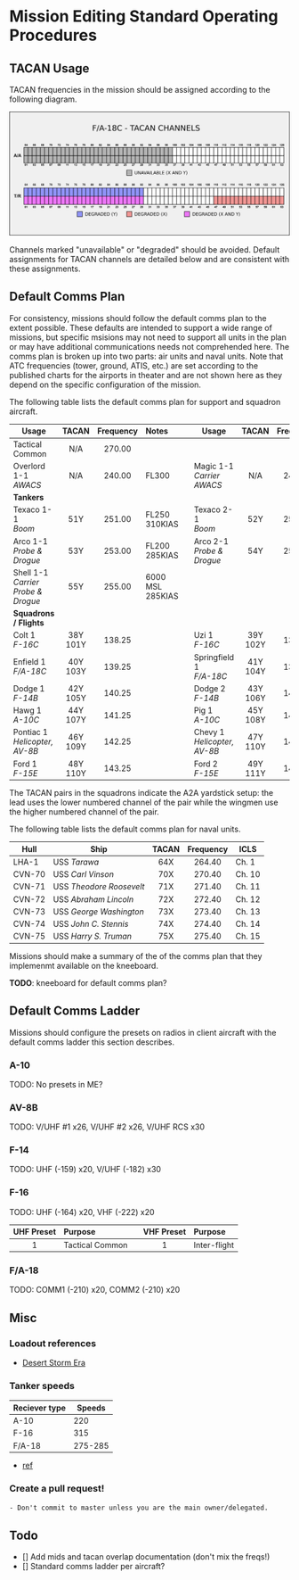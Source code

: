# Mission Editing Standard Operating Procedures

## TACAN Usage

TACAN frequencies in the mission should be assigned according to the following diagram.

![](images/TACAN_usage.png)

Channels marked "unavailable" or "degraded" should be avoided. Default assignments for
TACAN channels are detailed below and are consistent with these assignments.

## Default Comms Plan

For consistency, missions should follow the default comms plan to the extent possible. These
defaults are intended to support a wide range of missions, but specific msisions may not need
to support all units in the plan or may have additional communications needs not comprehended
here. The comms plan is broken up into two parts: air units and naval units. Note that ATC
frequencies (tower, ground, ATIS, etc.) are set according to the published charts for the
airports in theater and are not shown here as they depend on the specific configuration of
the mission.

The following table lists the default comms plan for support and squadron aircraft.

|Usage|TACAN|Frequency|Notes|   |Usage|TACAN|Frequency|Notes|
|---|:---:|:---:|:---|---|---|:---:|:---:|---|
|Tactical Common|N/A|270.00|
|Overlord 1-1<br>*AWACS*|N/A|240.00|FL300| |Magic 1-1<br>*Carrier AWACS*|N/A|241.00|FL280
|**Tankers**|
|Texaco 1-1<br>*Boom*|51Y|251.00|FL250<br>310KIAS|    |Texaco 2-1<br>*Boom*|52Y|252.00|FL150<br>200KIAS
|Arco 1-1<br>*Probe & Drogue*|53Y|253.00|FL200<br>285KIAS|    |Arco 2-1<br>*Probe & Drogue*|54Y|254.00|FL210<br>285KIAS|
|Shell 1-1<br>*Carrier Probe & Drogue*|55Y|255.00|6000 MSL<br>285KIAS|
|**Squadrons / Flights**|
|Colt 1<br>*F-16C*|38Y<br>101Y|138.25||    |Uzi 1<br>*F-16C*|39Y<br>102Y|138.75||
|Enfield 1<br>*F/A-18C*|40Y<br>103Y|139.25||    |Springfield 1<br>*F/A-18C*|41Y<br>104Y|139.75||
|Dodge 1<br>*F-14B*|42Y<br>105Y|140.25||    |Dodge 2<br>*F-14B*|43Y<br>106Y|140.75||
|Hawg 1<br>*A-10C*|44Y<br>107Y|141.25||    |Pig 1<br>*A-10C*|45Y<br>108Y|141.75||
|Pontiac 1<br>*Helicopter, AV-8B*|46Y<br>109Y|142.25||    |Chevy 1<br>*Helicopter, AV-8B*|47Y<br>110Y|142.75||
|Ford 1<br>*F-15E*|48Y<br>110Y|143.25||    |Ford 2<br>*F-15E*|49Y<br>111Y|143.75||

The TACAN pairs in the squadrons indicate the A2A yardstick setup: the lead uses the lower numbered
channel of the pair while the wingmen use the higher numbered channel of the pair.

The following table lists the default comms plan for naval units.

|Hull|Ship|TACAN|Frequency|ICLS|
|---|---|:---:|:---:|---|
|LHA-1| USS *Tarawa*|64X|264.40|Ch. 1|
|CVN-70| USS *Carl Vinson*|70X|270.40|Ch. 10|
|CVN-71| USS *Theodore Roosevelt*|71X|271.40|Ch. 11|
|CVN-72| USS *Abraham Lincoln*|72X|272.40|Ch. 12|
|CVN-73| USS *George Washington*|73X|273.40|Ch. 13|
|CVN-74| USS *John C. Stennis*|74X|274.40|Ch. 14|
|CVN-75| USS *Harry S. Truman*|75X|275.40|Ch. 15|

Missions should make a summary of the of the comms plan that they implemenmt available on the
kneeboard.

**TODO**: kneeboard for default comms plan?

## Default Comms Ladder

Missions should configure the presets on radios in client aircraft with the default comms ladder
this section describes.

### A-10
TODO: No presets in ME?

### AV-8B
TODO: V/UHF #1 x26, V/UHF #2 x26, V/UHF RCS x30

### F-14
TODO: UHF (-159) x20, V/UHF (-182) x30

### F-16
TODO: UHF (-164) x20, VHF (-222) x20

|UHF Preset|Purpose|   |VHF Preset|Purpose|
|:---:|:---|---|:---:|:---|
|1|Tactical Common||1|Inter-flight

### F/A-18
TODO: COMM1 (-210) x20, COMM2 (-210) x20


## Misc
### Loadout references
- [Desert Storm Era](https://www.dstorm.eu/pages/loadout/loadout.html)
### Tanker speeds
|Reciever type|Speeds|
|---|---|
|A-10|220|
|F-16|315|
|F/A-18|275-285|

- [ref](https://forums.eagle.ru/topic/260542-looking-for-actualrecommened-aerial-refueling-speeds/)
### Create a pull request!
    - Don't commit to master unless you are the main owner/delegated.

## Todo
- [] Add mids and tacan overlap documentation (don't mix the freqs!)
- [] Standard comms ladder per aircraft?



